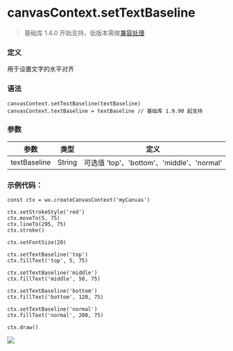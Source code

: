 <!-- https://developers.weixin.qq.com/miniprogram/dev/api/canvas/set-text-baseline.html -->

canvasContext.setTextBaseline
=============================

> 基础库 1.4.0 开始支持，低版本需做[兼容处理](https://developers.weixin.qq.com/miniprogram/dev/framework/compatibility.html)

### 定义

用于设置文字的水平对齐

### 语法

    canvasContext.setTextBaseline(textBaseline)
    canvasContext.textBaseline = textBaseline // 基础库 1.9.90 起支持
    

### 参数

  参数           |  类型     |  定义                                   
-----------------|-----------|-----------------------------------------
  textBaseline   |  String   |可选值 'top'、'bottom'、'middle'、'normal'

### 示例代码：

    const ctx = wx.createCanvasContext('myCanvas')
    
    ctx.setStrokeStyle('red')
    ctx.moveTo(5, 75)
    ctx.lineTo(295, 75)
    ctx.stroke()
    
    ctx.setFontSize(20)
    
    ctx.setTextBaseline('top')
    ctx.fillText('top', 5, 75)
    
    ctx.setTextBaseline('middle')
    ctx.fillText('middle', 50, 75)
    
    ctx.setTextBaseline('bottom')
    ctx.fillText('bottom', 120, 75)
    
    ctx.setTextBaseline('normal')
    ctx.fillText('normal', 200, 75)
    
    ctx.draw()
    

![](https://mp.weixin.qq.com/debug/wxadoc/dev/image/canvas/set-text-baseline.png?t=2018413)
